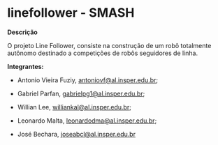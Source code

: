# linefollower - SMASH

**Descrição**

O projeto Line Follower, consiste na construção de um robô totalmente autônomo destinado a competições de robôs seguidores de linha.

**Integrantes:**

 * Antonio Vieira Fuziy, [antoniovf@al.insper.edu.br](antoniovf@al.insper.edu.br);

 * Gabriel Parfan, [gabrielpg1@al.insper.edu.br](gabrielpg1@al.insper.edu.br);

 * Willian Lee, [williankal@al.insper.edu.br](williankal@al.insper.edu.br);

 * Leonardo Malta, [leonardodma@al.insper.edu.br](leonardodma@al.insper.edu.br);

 * José Bechara, [joseabcl@al.insper.edu.br](joseabcl@al.insper.edu.br)
